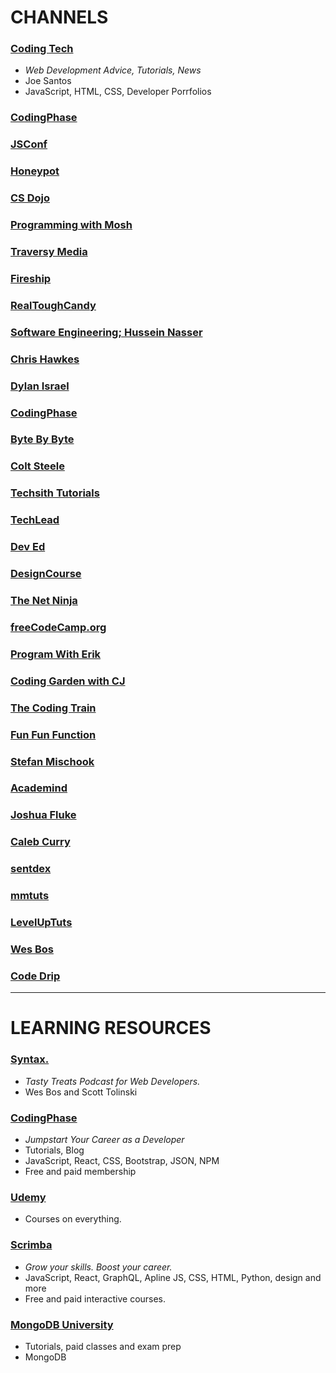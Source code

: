 # CHANNELS
### [Coding Tech](https://www.youtube.com/channel/UCtxCXg-UvSnTKPOzLH4wJaQ)
- *Web Development Advice, Tutorials, News*
- Joe Santos
- JavaScript, HTML, CSS, Developer Porrfolios

### [CodingPhase](https://www.youtube.com/channel/UC46wWUso9H5KPQcoL9iE3Ug)
### [JSConf](https://www.youtube.com/user/jsconfeu)
### [Honeypot](https://www.youtube.com/channel/UCsUalyRg43M8D60mtHe6YcA)
### [CS Dojo](https://www.youtube.com/channel/UCxX9wt5FWQUAAz4UrysqK9A)
### [Programming with Mosh](https://www.youtube.com/channel/UCWv7vMbMWH4-V0ZXdmDpPBA)
### [Traversy Media](https://www.youtube.com/channel/UC29ju8bIPH5as8OGnQzwJyA)
### [Fireship](https://www.youtube.com/channel/UCsBjURrPoezykLs9EqgamOA)
### [RealToughCandy](https://www.youtube.com/channel/UC54NcJvLCvM2CNaBjd5j6HA)
### [Software Engineering; Hussein Nasser](https://www.youtube.com/user/GISIGeometry)
### [Chris Hawkes](https://www.youtube.com/user/noobtoprofessional)
### [Dylan Israel](https://www.youtube.com/user/pizzapokerguy87)
### [CodingPhase](https://www.youtube.com/channel/UC46wWUso9H5KPQcoL9iE3Ug)
### [Byte By Byte](https://www.youtube.com/channel/UCWSYAntBbdd2SLYUqPIxo0w)
### [Colt Steele](https://www.youtube.com/channel/UCrqAGUPPMOdo0jfQ6grikZw)
### [Techsith Tutorials](https://www.youtube.com/channel/UCbGZKLIHpox2l0whz6_RYyg)
### [TechLead](https://www.youtube.com/channel/UC4xKdmAXFh4ACyhpiQ_3qBw)

### [Dev Ed](https://www.youtube.com/channel/UClb90NQQcskPUGDIXsQEz5Q)
### [DesignCourse](https://www.youtube.com/user/DesignCourse)
### [The Net Ninja](https://www.youtube.com/channel/UCW5YeuERMmlnqo4oq8vwUpg)
### [freeCodeCamp.org](https://www.youtube.com/channel/UC8butISFwT-Wl7EV0hUK0BQ)
### [Program With Erik](https://www.youtube.com/channel/UCshZ3rdoCLjDYuTR_RBubzw)
### [Coding Garden with CJ](https://www.youtube.com/channel/UCLNgu_OupwoeESgtab33CCw)
### [The Coding Train](https://www.youtube.com/user/shiffman)
### [Fun Fun Function](https://www.youtube.com/channel/UCO1cgjhGzsSYb1rsB4bFe4Q)
### [Stefan Mischook](https://www.youtube.com/user/killerphp)
### [Academind](https://www.youtube.com/channel/UCSJbGtTlrDami-tDGPUV9-w)
### [Joshua Fluke](https://www.youtube.com/user/Tychos1)
### [Caleb Curry](https://www.youtube.com/user/CalebTheVideoMaker2)
### [sentdex](https://www.youtube.com/user/sentdex)
### [mmtuts](https://www.youtube.com/user/TheCharmefis)
### [LevelUpTuts](https://www.youtube.com/user/LevelUpTuts)
### [Wes Bos](https://www.youtube.com/user/wesbos)
### [Code Drip](https://www.youtube.com/channel/UCRLEADhMcb8WUdnQ5_Alk7g)

---

# LEARNING RESOURCES

### [Syntax.](https://syntax.fm/) 
-  *Tasty Treats Podcast for Web Developers.*
-  Wes Bos and Scott Tolinski

### [CodingPhase](https://codingphase.com/)
  - *Jumpstart Your Career as a Developer*
  - Tutorials, Blog
  - JavaScript, React, CSS, Bootstrap, JSON, NPM
  - Free and paid membership

### [Udemy](https://www.udemy.com/)
- Courses on everything.

### [Scrimba](https://scrimba.com/)
- *Grow your skills. Boost your career.*
- JavaScript, React, GraphQL, Apline JS, CSS, HTML, Python, design and more
- Free and paid interactive courses.

### [MongoDB University](https://university.mongodb.com/)
- Tutorials, paid classes and exam prep
- MongoDB
